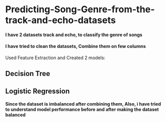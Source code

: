 # Predicting-Song-Genre-from-the-track-and-echo-datasets
#### I have 2 datasets track and echo, to classify the genre of songs
#### I have tried to clean the datasets, Combine them on few columns
Used Feature Extraction and Created 2 models: 
## **Decision Tree**
## **Logistic Regression**
#### Since the dataset is imbalanced after combining them, Also, i have tried to understand model performance before and after making the dataset balanced
